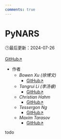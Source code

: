 ```yaml
---
comments: true
---
```


# PyNARS

🕒最后更新：2024-07-26

[GitHub↗](https://github.com/bowen-xu/PyNARS)

- 作者
    - *Bowen Xu (徐博文)*
        - [GitHub↗](https://github.com/bowen-xu)
    - *Tangrui Li (李汤睿)*
        - [GitHub↗](https://github.com/MoonWalker1997)
    - *Christian Hahm*
        - [GitHub↗](https://github.com/ccrock4t)
    - *Tessergon Ng*
        - [GitHub↗](https://github.com/ARCJ137442)
    - *Maxim Tarasov*
        - [GitHub↗](https://github.com/maxeeem)

todo
